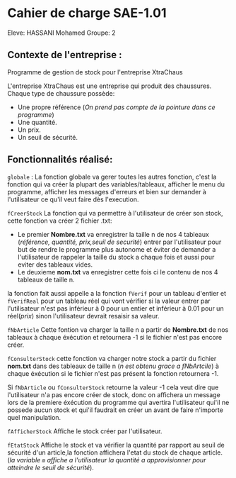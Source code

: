 # Cahier de charge SAE-1.01
Eleve: HASSANI Mohamed
Groupe: 2

## Contexte de l'entreprise :
Programme de gestion de stock pour l'entreprise XtraChaus

L'entreprise XtraChaus est une entreprise qui produit des chaussures.
Chaque type de chaussure possède:
- Une propre référence (*On prend pas compte de la pointure dans ce programme*)
- Une quantité.
- Un prix.
- Un seuil de sécurité.

## Fonctionnalités réalisé:
``` globale ``` : La fonction globale va gerer toutes les autres fonction, c'est la fonction qui va créer la plupart des variables/tableaux, afficher le menu du programme, afficher les messages d'erreurs et bien sur demander à l'utilisateur ce qu'il veut faire dès l'execution.

```fCreerStock``` La fonction qui va permettre à l'utilisateur de créer son stock, cette fonction va créer 2 fichier .txt:
- Le premier __Nombre.txt__  va enregistrer la taille n de nos 4 tableaux (*référence, quantité, prix,seuil de securité*) entrer par l'utilisateur pour but de rendre le programme plus autonome et éviter de demander a l'utilisateur de rappeler la taille du stock a chaque fois et aussi pour eviter des tableaux vides.
- Le deuxieme __nom.txt__ va enregistrer cette fois ci le contenu de nos 4 tableaux de taille n.  

la fonction fait aussi appelle a la fonction ```fVerif``` pour un tableau d'entier et ```fVerifReal``` pour un tableau réel qui vont vérifier si la valeur entrer par l'utilisateur n'est pas inférieur à 0 pour un entier et inférieur à 0.01 pour un réel(*prix*) sinon l'utilisateur devrait resaisir sa valeur.

```fNbArticle``` Cette fontion va charger la taille n a partir de __Nombre.txt__ de nos tableaux à chaque éxécution et retournera -1 si le fichier n'est pas encore créer.

```fConsulterStock``` cette fonction va charger notre stock a partir du fichier __nom.txt__ dans des tableaux de taille n (*n est obtenu grace a fNbArtcile*) à chaque éxécution si le fichier n'est pas présent la fonction retournera -1.

Si ```fNbArticle``` ou ```fConsulterStock``` retourne la valeur -1 cela veut dire que l'utilisateur n'a pas encore créer de stock, donc on affichera un message lors de la premiere éxécution du programme qui avertira l'utilisateur qui'il ne possede aucun stock et qui'il faudrait en créer un avant de faire n'importe quel manipulation.

```fAfficherStock``` Affiche le stock créer par l'utilisateur.

```fEtatStock``` Affiche le stock et va vérifier la quantité par rapport au seuil de sécurité d'un article,la fonction affichera l'etat du stock de chaque article.(*la variable ```m``` affiche a l'utilisateur la quantité a approvisionner pour atteindre le seuil de sécurité*).
